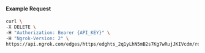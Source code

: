 <!-- Code generated for API Clients. DO NOT EDIT. -->

#### Example Request

```bash
curl \
-X DELETE \
-H "Authorization: Bearer {API_KEY}" \
-H "Ngrok-Version: 2" \
https://api.ngrok.com/edges/https/edghts_2q1yLhN5mB2s7Kg7wRujJKIVcdm/routes/edghtsrt_2q1yLhy6OwnaF5fUA99MVjRnkEX/websocket_tcp_converter
```
